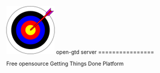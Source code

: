 <img src="https://github.com/open-gtd/server/blob/master/resources/open-gtd-128.png?raw=true" alt="open-gtd">
open-gtd server
================

Free opensource Getting Things Done Platform
